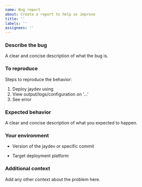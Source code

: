 ```yaml
---
name: Bug report
about: Create a report to help us improve
title: ''
labels: ''
assignees: ''
---
```

### Describe the bug

A clear and concise description of what the bug is.

### To reproduce

Steps to reproduce the behavior:

1. Deploy jaydev using
2. View output/logs/configuration on '...'
3. See error

### Expected behavior

A clear and concise description of what you expected to happen.

### Your environment

- Version of the jaydev or specific commit
<!-- - Version of project language -->
- Target deployment platform

### Additional context

Add any other context about the problem here.
